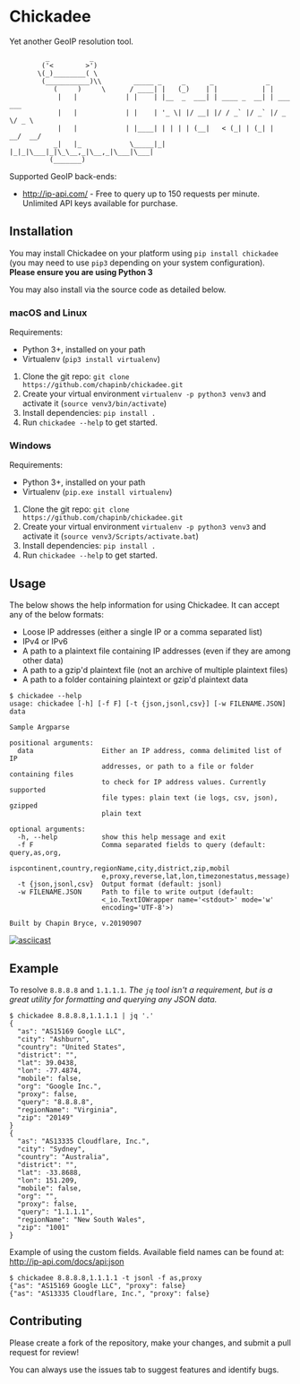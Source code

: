 # Chickadee

Yet another GeoIP resolution tool.

```
         _          _
        ('<        >')
       \(_)________( \
        (___________)\\        _____ _     _      _             _
           (     )     \      / ____| |   (_)    | |           | |
            |   |            | |    | |__  _  ___| | ____ _  __| | ___  ___
            |   |            | |    | '_ \| |/ __| |/ / _` |/ _` |/ _ \/ _ \
            |   |            | |____| | | | | (__|   < (_| | (_| |  __/  __/
           _|   |_            \_____|_| |_|_|\___|_|\_\__,_|\__,_|\___|\___|
          (_______)
```

Supported GeoIP back-ends:
* http://ip-api.com/ - Free to query up to 150 requests per minute. Unlimited
  API keys available for purchase.


## Installation

You may install Chickadee on your platform using `pip install chickadee` (you 
may need to use `pip3` depending on your system configuration).
**Please ensure you are using Python 3**

You may also install via the source code as detailed below.

### macOS and Linux

Requirements:

* Python 3+, installed on your path
* Virtualenv (`pip3 install virtualenv`)

1. Clone the git repo: `git clone https://github.com/chapinb/chickadee.git`
2. Create your virtual environment `virtualenv -p python3 venv3` and activate it (`source venv3/bin/activate`)
3. Install dependencies: `pip install .`
4. Run `chickadee --help` to get started.

### Windows

Requirements:

* Python 3+, installed on your path
* Virtualenv (`pip.exe install virtualenv`)

1. Clone the git repo: `git clone https://github.com/chapinb/chickadee.git`
2. Create your virtual environment `virtualenv -p python3 venv3` and activate it (`source venv3/Scripts/activate.bat`)
3. Install dependencies: `pip install .`
4. Run `chickadee --help` to get started.

## Usage

The below shows the help information for using Chickadee. It can accept any of
the below formats:

* Loose IP addresses (either a single IP or a comma separated list)
* IPv4 or IPv6
* A path to a plaintext file containing IP addresses (even if they are among
  other data)
* A path to a gzip'd plaintext file (not an archive of multiple plaintext files)
* A path to a folder containing plaintext or gzip'd plaintext data

```
$ chickadee --help
usage: chickadee [-h] [-f F] [-t {json,jsonl,csv}] [-w FILENAME.JSON] data

Sample Argparse

positional arguments:
  data                 Either an IP address, comma delimited list of IP
                       addresses, or path to a file or folder containing files
                       to check for IP address values. Currently supported
                       file types: plain text (ie logs, csv, json), gzipped
                       plain text

optional arguments:
  -h, --help           show this help message and exit
  -f F                 Comma separated fields to query (default: query,as,org,
                       ispcontinent,country,regionName,city,district,zip,mobil
                       e,proxy,reverse,lat,lon,timezonestatus,message)
  -t {json,jsonl,csv}  Output format (default: jsonl)
  -w FILENAME.JSON     Path to file to write output (default:
                       <_io.TextIOWrapper name='<stdout>' mode='w'
                       encoding='UTF-8'>)

Built by Chapin Bryce, v.20190907
```

[![asciicast](https://asciinema.org/a/266509.png)](https://asciinema.org/a/266509)

## Example

To resolve `8.8.8.8` and `1.1.1.1`. *The `jq` tool isn't a requirement, but is
a great utility for formatting and querying any JSON data.*

```
$ chickadee 8.8.8.8,1.1.1.1 | jq '.'
{
  "as": "AS15169 Google LLC",
  "city": "Ashburn",
  "country": "United States",
  "district": "",
  "lat": 39.0438,
  "lon": -77.4874,
  "mobile": false,
  "org": "Google Inc.",
  "proxy": false,
  "query": "8.8.8.8",
  "regionName": "Virginia",
  "zip": "20149"
}
{
  "as": "AS13335 Cloudflare, Inc.",
  "city": "Sydney",
  "country": "Australia",
  "district": "",
  "lat": -33.8688,
  "lon": 151.209,
  "mobile": false,
  "org": "",
  "proxy": false,
  "query": "1.1.1.1",
  "regionName": "New South Wales",
  "zip": "1001"
}
```

Example of using the custom fields. Available field names can be found at: http://ip-api.com/docs/api:json

```
$ chickadee 8.8.8.8,1.1.1.1 -t jsonl -f as,proxy
{"as": "AS15169 Google LLC", "proxy": false}
{"as": "AS13335 Cloudflare, Inc.", "proxy": false}
```

## Contributing

Please create a fork of the repository, make your changes, and submit a pull
request for review!

You can always use the issues tab to suggest features and identify bugs.
